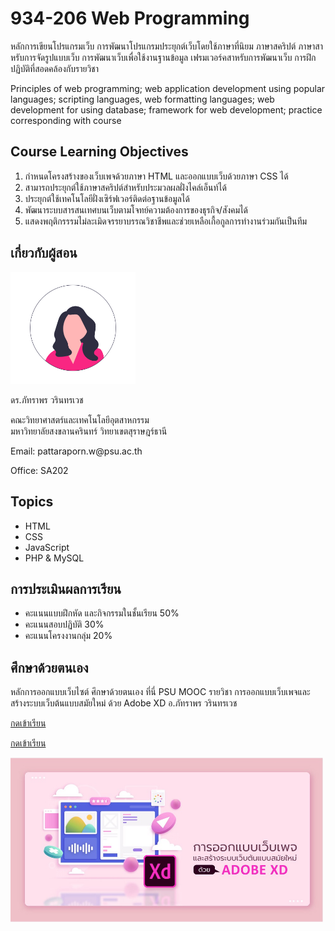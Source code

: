 # 934-206 Web Programming

<p>
      หลักการเขียนโปรแกรมเว็บ การพัฒนาโปรแกรมประยุกต์เว็บโดยใช้ภาษาที่นิยม
      ภาษาสคริปต์ ภาษาสาหรับการจัดรูปแบบเว็บ การพัฒนาเว็บเพื่อใช้งานฐานข้อมูล
      เฟรมเวอร์คสาหรับการพัฒนาเว็บ การฝึกปฏิบัติที่สอดคล้องกับรายวิชา
</p>

<p>
      Principles of web programming; web application development using popular
      languages; scripting languages, web formatting languages; web development
      for using database; framework for web development; practice corresponding
      with course
</p>

## Course Learning Objectives

<ol>
      <li>
        กำหนดโครงสร้างของเว็บเพจด้วยภาษา HTML และออกแบบเว็บด้วยภาษา CSS ได้
      </li>
      <li>สามารถประยุกต์ใช้ภาษาสคริปต์สำหรับประมวลผลฝั่งไคล์เอ็นท์ได้</li>
      <li>ประยุกต์ใช้เทคโนโลยีฝั่งเซิร์ฟเวอร์ติดต่อฐานข้อมูลได้</li>
      <li>พัฒนาระบบสารสนเทศบนเว็บตามโจทย์ความต้องการของธุรกิจ/สังคมได้</li>
      <li>
        แสดงพฤติกรรรมไม่ละเมิดจรรยาบรรณวิชาชีพและช่วยเหลือเกื้อกูลการทำงานร่วมกันเป็นทีม
      </li>
</ol>

## เกี่ยวกับผู้สอน

<img src="images/teacher.png" alt="Teacher" width="200px" />
<p>ดร.ภัทราพร วรินทรเวช</p>
<p>
      คณะวิทยาศาสตร์และเทคโนโลยีอุตสาหกรรม<br />
      มหาวิทยาลัยสงขลานครินทร์ วิทยาเขตสุราษฎร์ธานี
</p>
<p>Email: pattaraporn.w@psu.ac.th</p>
<p>Office: SA202</p>

## Topics

<ul>
      <li>HTML</li>
      <li>CSS</li>
      <li>JavaScript</li>
      <li>PHP & MySQL</li>
</ul>

## การประเมินผลการเรียน

<ul>
      <li>คะแนนแบบฝึกหัด และกิจกรรมในชั้นเรียน 50%</li>
      <li>คะแนนสอบปฏิบัติ 30%</li>
      <li>คะแนนโครงงานกลุ่ม 20%</li>
</ul>

## ศึกษาด้วยตนเอง

<p>
หลักการออกแบบเว็บไซต์ ศึกษาด้วยตนเอง ที่นี่ PSU MOOC รายวิชา
การออกแบบเว็บเพจและสร้างระบบเว็บต้นแบบสมัยใหม่ ด้วย Adobe XD อ.ภัทราพร วรินทรเวช
</p>
<a href="https://mooc.psu.ac.th/psumooc-640078/">กดเข้าเรียน</a>

[กดเข้าเรียน](https://mooc.psu.ac.th/psumooc-640078/)

<img src="images/psumooc.jpg" alt="PSUMOOC" width="500px"/>
